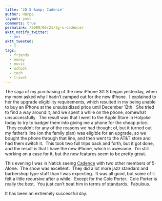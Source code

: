 ```yaml
---
title: '3G S &amp; Cadence'
author: Harpo
layout: post
comments: true
permalink: /2009/06/21/3g-s-cadence/
aktt_notify_twitter:
  - yes
aktt_tweeted:
  - 1
tags:
  - friends
  - money
  - music
  - school
  - tech
  - travel
---
```

The saga of my purchasing of the new iPhone 3G S began yesterday, when my mom asked why I hadn&#8217;t camped out for the new iPhone.  I explained to her the upgrade eligibility requirements, which resulted in my being unable to buy an iPhone at the unsubsidized price until December 12th.  She tried to find a way around it, and we spent a while on the phone, somewhat unsuccessfully.  The result was that I went to the Apple Store in Holyoke today to try to badger them into giving me a phone for the cheap price.  They couldn&#8217;t for any of the reasons we had thought of, but it turned out my father&#8217;s line (on the family plan) was eligible for an upgrade, so we bought the phone through that line, and then went to the AT&T store and had them switch it.  This took two full trips back and forth, but it got done, and the result is that I have the new iPhone, which is awesome.  I&#8217;m still working on a case for it, but the new features seem to be pretty great.

This evening I was in Natick seeing <a href="http://cadence-unplugged.com" target="_blank">Cadence</a> with two other members of 5-Alone.  The show was excellent.  They did a lot more jazz standard and barbershop type stuff than I was expecting.  It was all good, but some of it felt a little recursive after a while.  Except for the Cole Porter.  Cole Porter is really the best.  You just can&#8217;t beat him in terms of standards.  Fabulous.

It has been an extremely successful day.